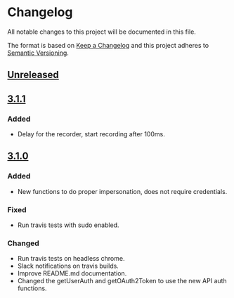# Changelog

All notable changes to this project will be documented in this file.

The format is based on [Keep a Changelog](http://keepachangelog.com)
and this project adheres to [Semantic Versioning](http://semver.org).

## [Unreleased]

## [3.1.1]

### Added

- Delay for the recorder, start recording after 100ms.

## [3.1.0]

### Added

- New functions to do proper impersonation, does not require credentials.

### Fixed

- Run travis tests with sudo enabled.

### Changed

- Run travis tests on headless chrome.
- Slack notifications on travis builds.
- Improve README.md documentation.
- Changed the getUserAuth and getOAuth2Token to use the new API auth functions.


[Unreleased]: https://github.com/itslanguage/itslanguage-js/compare/v3.1.1...HEAD
[3.1.1]: https://github.com/itslanguage/itslanguage-js/compare/v3.1.0...v3.1.1
[3.1.0]: https://github.com/itslanguage/itslanguage-js/compare/v3.0.1...v3.1.0
